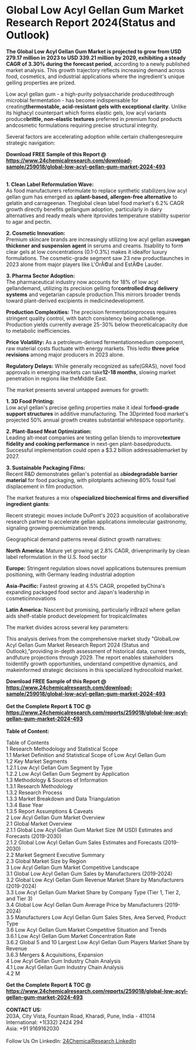 <h1>Global Low Acyl Gellan Gum Market Research Report 2024(Status and Outlook)</h1><p><strong>The Global Low Acyl Gellan Gum Market is projected to grow from USD 279.17 million in 2023 to USD 339.21 million by 2029, exhibiting a steady CAGR of 3.30% during the forecast period</strong>, according to a newly published market analysis. This growth trajectory reflects increasing demand across food, cosmetics, and industrial applications where the ingredient's unique gelling properties are prized.</p><p>Low acyl gellan gum - a high-purity polysaccharide producedthrough microbial fermentation - has become indispensable for creating<b>thermostable, acid-resistant gels with exceptional clarity</b>. Unlike its highacyl counterpart which forms elastic gels, low acyl variants produce<b>brittle, non-elastic textures</b> preferred in premium food products andcosmetic formulations requiring precise structural integrity.</p><p>Several factors are accelerating adoption while certain challengesrequire strategic navigation:</p><div><b>Download FREE Sample of this Report @ 
            <a href="https://www.24chemicalresearch.com/download-sample/259018/global-low-acyl-gellan-gum-market-2024-493">
            https://www.24chemicalresearch.com/download-sample/259018/global-low-acyl-gellan-gum-market-2024-493</a></b></div><br><p><b>1. Clean Label Reformulation Wave:</b><br>
As food manufacturers reformulate to replace synthetic stabilizers,low acyl gellan gum has emerged as a<b>plant-based, allergen-free alternative</b> to gelatin and carrageenan. Theglobal clean label food market's 6.2% CAGR growth directly benefits gellangum adoption, particularly in dairy alternatives and ready meals where itprovides temperature stability superior to agar and pectin.</p><p><b>2. Cosmetic Innovation:</b><br>
Premium skincare brands are increasingly utilizing low acyl gellan asa<b>vegan thickener and suspension agent</b> in serums and creams. Itsability to form clear gels at low concentrations (0.1-0.3%) makes it idealfor luxury formulations. The cosmetic-grade segment saw 23 new productlaunches in 2023 alone from major players like L'OrÃ©al and EstÃ©e Lauder.</p><p><b>3. Pharma Sector Adoption:</b><br>
The pharmaceutical industry now accounts for 18% of low acyl gellandemand, utilizing its precision gelling for<b>controlled drug delivery systems</b> and vegetarian capsule production.This mirrors broader trends toward plant-derived excipients in medicinedevelopment.</p><p><b>Production Complexities:</b> The precision fermentationprocess requires stringent quality control, with batch consistency being achallenge. Production yields currently average 25-30% below theoreticalcapacity due to metabolic inefficiencies.</p><p><b>Price Volatility:</b> As a petroleum-derived fermentationmedium component, raw material costs fluctuate with energy markets. This ledto <b>three price revisions</b> among major producers in 2023 alone.</p><p><b>Regulatory Delays:</b> While generally recognized as safe(GRAS), novel food approvals in emerging markets can take<b>12-18 months</b>, slowing market penetration in regions like theMiddle East.</p><p>The market presents several untapped avenues for growth:</p><p><b>1. 3D Food Printing:</b><br>
Low acyl gellan's precise gelling properties make it ideal for<b>food-grade support structures</b> in additive manufacturing. The 3Dprinted food market's projected 50% annual growth creates substantial whitespace opportunity.</p><p><b>2. Plant-Based Meat Optimization:</b><br>
Leading alt-meat companies are testing gellan blends to improve<b>texture fidelity and cooking performance</b> in next-gen plant-basedproducts. Successful implementation could open a $3.2 billion addressablemarket by 2027.</p><p><b>3. Sustainable Packaging Films:</b><br>
Recent R&amp;D demonstrates gellan's potential as a<b>biodegradable barrier material</b> for food packaging, with pilotplants achieving 80% fossil fuel displacement in film production.</p><p>The market features a mix of<b>specialized biochemical firms and diversified ingredient giants</b>:</p><p>Recent strategic moves include DuPont's 2023 acquisition of acollaborative research partner to accelerate gellan applications inmolecular gastronomy, signaling growing premiumization trends.</p><p>Geographical demand patterns reveal distinct growth narratives:</p><p><b>North America:</b> Mature yet growing at 2.8% CAGR, drivenprimarily by clean label reformulation in the U.S. food sector</p><p><b>Europe:</b> Stringent regulation slows novel applications butensures premium positioning, with Germany leading industrial adoption</p><p><b>Asia-Pacific:</b> Fastest growing at 4.5% CAGR, propelled byChina's expanding packaged food sector and Japan's leadership in cosmeticinnovations</p><p><b>Latin America:</b> Nascent but promising, particularly inBrazil where gellan aids shelf-stable product development for tropicalclimates</p><p>The market divides across several key parameters:</p><p>This analysis derives from the comprehensive market study "GlobalLow Acyl Gellan Gum Market Research Report 2024 (Status and Outlook),"providing in-depth assessment of historical data, current trends, andfuture projections through 2029. The report enables stakeholders toidentify growth opportunities, understand competitive dynamics, and makeinformed strategic decisions in this specialized hydrocolloid market.</p><div><b>Download FREE Sample of this Report @ 
            <a href="https://www.24chemicalresearch.com/download-sample/259018/global-low-acyl-gellan-gum-market-2024-493">
            https://www.24chemicalresearch.com/download-sample/259018/global-low-acyl-gellan-gum-market-2024-493</a></b></div><br><div><b>Get the Complete Report & TOC @ 
            <a href="https://www.24chemicalresearch.com/reports/259018/global-low-acyl-gellan-gum-market-2024-493">
            https://www.24chemicalresearch.com/reports/259018/global-low-acyl-gellan-gum-market-2024-493</a></b></div><br>
            <b>Table of Content:</b><p>Table of Contents<br />
1 Research Methodology and Statistical Scope<br />
1.1 Market Definition and Statistical Scope of Low Acyl Gellan Gum<br />
1.2 Key Market Segments<br />
1.2.1 Low Acyl Gellan Gum Segment by Type<br />
1.2.2 Low Acyl Gellan Gum Segment by Application<br />
1.3 Methodology & Sources of Information<br />
1.3.1 Research Methodology<br />
1.3.2 Research Process<br />
1.3.3 Market Breakdown and Data Triangulation<br />
1.3.4 Base Year<br />
1.3.5 Report Assumptions & Caveats<br />
2 Low Acyl Gellan Gum Market Overview<br />
2.1 Global Market Overview<br />
2.1.1 Global Low Acyl Gellan Gum Market Size (M USD) Estimates and Forecasts (2019-2030)<br />
2.1.2 Global Low Acyl Gellan Gum Sales Estimates and Forecasts (2019-2030)<br />
2.2 Market Segment Executive Summary<br />
2.3 Global Market Size by Region<br />
3 Low Acyl Gellan Gum Market Competitive Landscape<br />
3.1 Global Low Acyl Gellan Gum Sales by Manufacturers (2019-2024)<br />
3.2 Global Low Acyl Gellan Gum Revenue Market Share by Manufacturers (2019-2024)<br />
3.3 Low Acyl Gellan Gum Market Share by Company Type (Tier 1, Tier 2, and Tier 3)<br />
3.4 Global Low Acyl Gellan Gum Average Price by Manufacturers (2019-2024)<br />
3.5 Manufacturers Low Acyl Gellan Gum Sales Sites, Area Served, Product Type<br />
3.6 Low Acyl Gellan Gum Market Competitive Situation and Trends<br />
3.6.1 Low Acyl Gellan Gum Market Concentration Rate<br />
3.6.2 Global 5 and 10 Largest Low Acyl Gellan Gum Players Market Share by Revenue<br />
3.6.3 Mergers & Acquisitions, Expansion<br />
4 Low Acyl Gellan Gum Industry Chain Analysis<br />
4.1 Low Acyl Gellan Gum Industry Chain Analysis<br />
4.2 M</p><div><b>Get the Complete Report & TOC @ 
            <a href="https://www.24chemicalresearch.com/reports/259018/global-low-acyl-gellan-gum-market-2024-493">
            https://www.24chemicalresearch.com/reports/259018/global-low-acyl-gellan-gum-market-2024-493</a></b></div><br><b>CONTACT US:</b><br>
            203A, City Vista, Fountain Road, Kharadi, Pune, India - 411014<br>
            International: +1(332) 2424 294<br>
            Asia: +91 9169162030 <br><br>
            Follow Us On LinkedIn: <a href="https://www.linkedin.com/company/24chemicalresearch/">24ChemicalResearch LinkedIn</a>